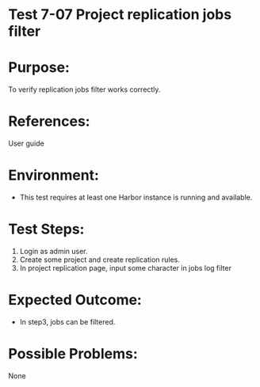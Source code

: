 Test 7-07 Project replication jobs filter
=======

# Purpose:

To verify replication jobs filter works correctly.  

# References:
User guide

# Environment:

* This test requires at least one Harbor instance is running and available.

# Test Steps:

1. Login as admin user.
2. Create some project and create replication rules.
3. In project replication page, input some character in jobs log filter

# Expected Outcome:

* In step3, jobs can be filtered. 

# Possible Problems:
None
